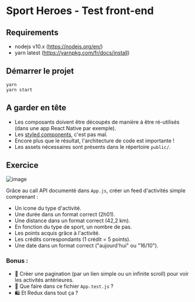 # Sport Heroes - Test front-end

## Requirements

- nodejs v10.x (https://nodejs.org/en/)
- yarn latest (https://yarnpkg.com/fr/docs/install)

## Démarrer le projet

```
yarn
yarn start
```

## A garder en tête

- Les composants doivent être découpés de manière à être ré-utilisés (dans une app React Native par exemple).
- Les [styled components](https://styled-components.com/docs/basics), c'est pas mal.
- Encore plus que le résultat, l'architecture de code est importante !
- Les assets nécessaires sont présents dans le répertoire `public/`.

## Exercice

![image](https://p72.f4.n0.cdn.getcloudapp.com/items/X6uOJArD/Image%202020-04-15%20at%201.05.16%20PM.png?v=35266ab0f515f049d8bc6461d0d7f029)

Grâce au call API documenté dans `App.js`, créer un feed d'activités simple comprenant :

- Un icone du type d'activité.
- Une durée dans un format correct (2h01).
- Une distance dans un format correct (42,2 km).
- En fonction du type de sport, un nombre de pas.
- Les points acquis grâce à l'activité.
- Les crédits correspondants (1 crédit = 5 points).
- Une date dans un format correct ("aujourd'hui" ou "16/10").

### Bonus : 

- 🚀 Créer une pagination (par un lien simple ou un infinite scroll) pour voir les activités antérieures.
- 🤔 Que faire dans ce fichier `App.test.js` ? 
- 🛍️ Et Redux dans tout ça ? 
